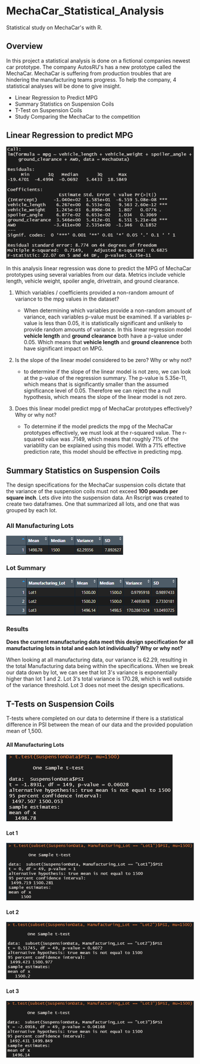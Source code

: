 # MechaCar_Statistical_Analysis
Statistical study on MechaCar's with R.

## Overview

In this project a statistical analysis is done on a fictional companies newest car prototype. The company AutosRU's has a new prototype called the MechaCar. MechaCar is suffering from production troubles that are hindering the manufacturing teams progress. To help the company, 4 statistical analyses will be done to give insight.

- Linear Regression to Predict MPG
- Summary Statistics on Suspension Coils
- T-Test on Suspension Coils
- Study Comparing the MechaCar to the competition

## Linear Regression to predict MPG

![Linear Regression Results](/Resources/MPG_Regression.PNG)

In this analysis linear regression was done to predict the MPG of MechaCar prototypes using several variables from our data. Metrics include vehicle length, vehicle weight, spoiler angle, drivetrain, and ground clearance.

1. Which variables / coefficients provided a non-random amount of variance to the mpg values in the dataset?

    - When determining which variables provide a non-random amount of variance, each variables p-value must be examined. If a variables p-value is less than 0.05, it is statistically significant and unlikely to provide random amounts of variance. In this linear regression model **vehicle length** and **ground clearance** both have a p-value under 0.05. Which means that **vehicle length** and **ground cleanrence** both have significant impact on MPG.

2. Is the slope of the linear model considered to be zero? Why or why not?

    - to determine if the slope of the linear model is not zero, we can look at the p-value of the regression summary. The p-value is 5.35e-11, which means that is significantly smaller than the assumed significance level of 0.05. Therefore we can reject the a null hypothesis, which means the slope of the linear model is not zero.

3. Does this linear model predict mpg of MechaCar prototypes effectively? Why or why not?

    - To determine if the model predicts the mpg of the MechaCar prototypes effectively, we must look at the r-squared value. The r-squared value was .7149, which means that roughly 71% of the variablilty can be explained using this model. With a 71% effective prediction rate, this model should be effective in predicting mpg.

## Summary Statistics on Suspension Coils

The design specifications for the MechaCar suspension coils dictate that the variance of the suspension coils must not exceed **100 pounds per square inch**. Lets dive into the suspension data. An Rscript was created to create two dataframes. One that summarized all lots, and one that was grouped by each lot.

### All Manufacturing Lots
![All Manufacturing lots](/Resources/total_summary.PNG)

### Lot Summary
![Lot Summary](/Resources/lot_summary.PNG)

### Results

**Does the current manufacturing data meet this design specification for all manufacturing lots in total and each lot individually? Why or why not?**

When looking at all manufacturing data, our variance is 62.29, resulting in the total Manufacturing data being within the specifications. When we break our data down by lot, we can see that lot 3's variance is exponentially higher than lot 1 and 2. Lot 3's total variance is 170.28, which is well outside of the variance threshold. Lot 3 does not meet the design specifications. 

## T-Tests on Suspension Coils

T-tests where completed on our data to determine if there is a statistical difference in PSI between the mean of our data and the provided population mean of 1,500.

#### All Manufacturing Lots
![T-Test All Manufacturing Lots](/Resources/T-test_all.PNG)

#### Lot 1
![T-Test Lot 1](/Resources/T-test_lot1.PNG)

#### Lot 2
![T-Test Lot 2](/Resources/T-test_lot2.PNG)

#### Lot 3
![T-Test Lot 3](/Resources/T-test_lot3.PNG)